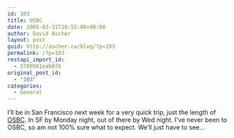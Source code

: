 ```yaml
---
id: 103
title: OSBC
date: 2005-03-31T18:55:08+00:00
author: David Ascher
layout: post
guid: http://ascher.ca/blog/?p=103
permalink: /?p=103
restapi_import_id:
  - 5780561eab8f6
original_post_id:
  - "103"
categories:
  - General
---
```

I&#8217;ll be in San Francisco next week for a very quick trip, just the length of [OSBC](http://www.osbc2004.com/live/13/). In SF by Monday night, out of there by Wed night. I&#8217;ve never been to OSBC, so am not 100% sure what to expect. We&#8217;ll just have to see&#8230;